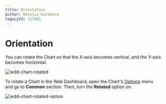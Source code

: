 ```yaml
---
title: Orientation
author: Natalia Kazakova
legacyId: 117981
---
```

# Orientation
You can rotate the Chart so that the X-axis becomes vertical, and the Y-axis becomes horizontal.

![wdd-chart-rotated](../../../../images/img125615.png)

To rotate a Chart in the Web Dashboard, open the Chart's [Options](../../ui-elements/dashboard-item-menu.md) menu and go to **Common** section. Then, turn the **Rotated** option on.

![wdd-chart-rotated-option](../../../../images/img125614.png)